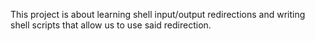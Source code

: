 This project is about learning shell input/output redirections and writing shell scripts that allow us to use said redirection.